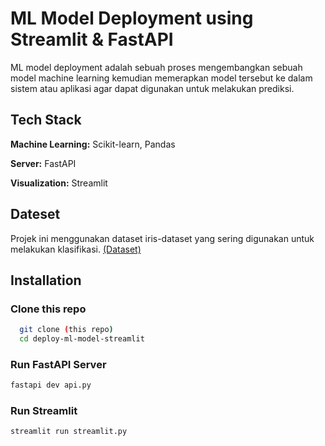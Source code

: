 
# ML Model Deployment using Streamlit & FastAPI

ML model deployment adalah sebuah proses mengembangkan sebuah model machine learning kemudian memerapkan model tersebut ke dalam sistem atau aplikasi agar dapat digunakan untuk melakukan prediksi.


## Tech Stack

**Machine Learning:** Scikit-learn, Pandas

**Server:** FastAPI

**Visualization:** Streamlit


## Dateset
Projek ini menggunakan dataset iris-dataset yang sering digunakan untuk melakukan klasifikasi.
[(Dataset)](https://archive.ics.uci.edu/dataset/53/iris)


## Installation

### Clone this repo

```bash
  git clone (this repo)
  cd deploy-ml-model-streamlit
```
### Run FastAPI Server

```bash
fastapi dev api.py
```
### Run Streamlit

```bash
streamlit run streamlit.py
```
